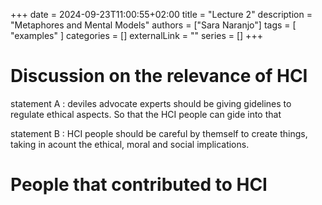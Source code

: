 +++ 
date = 2024-09-23T11:00:55+02:00
title = "Lecture 2"
description = "Metaphores and Mental Models"
authors = ["Sara Naranjo"]
tags = [
    "examples"
    ]
categories = []
externalLink = ""
series = []
+++

# Discussion on the relevance of HCI

statement A : deviles advocate 
experts should be giving gidelines to regulate ethical aspects. So that the HCI people can gide into that 

statement B : HCI people should be careful by themself to create things, taking in acount the ethical, moral and social implications. 


# People that contributed to HCI